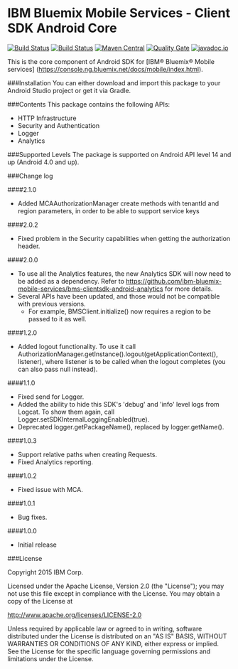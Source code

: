 IBM Bluemix Mobile Services - Client SDK Android Core
===

[![Build Status](https://travis-ci.org/ibm-bluemix-mobile-services/bms-clientsdk-android-core.svg?branch=master)](https://travis-ci.org/ibm-bluemix-mobile-services/bms-clientsdk-android-core)
[![Build Status](https://travis-ci.org/ibm-bluemix-mobile-services/bms-clientsdk-android-core.svg?branch=development)](https://travis-ci.org/ibm-bluemix-mobile-services/bms-clientsdk-android-core)
[![Maven Central](https://maven-badges.herokuapp.com/maven-central/com.ibm.mobilefirstplatform.clientsdk.android/core/badge.svg)](https://maven-badges.herokuapp.com/maven-central/com.ibm.mobilefirstplatform.clientsdk.android/core)
[![Quality Gate](http://nemo.sonarqube.org/api/badges/gate?key=bms-clientsdk-android-core)](http://nemo.sonarqube.org/dashboard/index/bms-clientsdk-android-core) [![javadoc.io](https://javadoc-emblem.rhcloud.com/doc/com.ibm.mobilefirstplatform.clientsdk.android/core/badge.svg)](http://www.javadoc.io/doc/com.ibm.mobilefirstplatform.clientsdk.android/core)

This is the core component of Android SDK for [IBM® Bluemix® Mobile services] (https://console.ng.bluemix.net/docs/mobile/index.html).

###Installation
You can either download and import this package to your Android Studio project or get it via Gradle.

###Contents
This package contains the following APIs:
* HTTP Infrastructure
* Security and Authentication
* Logger
* Analytics

###Supported Levels
The package is supported on Android API level 14 and up (Android 4.0 and up).

###Change log

####2.1.0
* Added MCAAuthorizationManager create methods with tenantId and region parameters, in order to be able to support service keys

####2.0.2
* Fixed problem in the Security capabilities when getting the authorization header.

####2.0.0
* To use all the Analytics features, the new Analytics SDK will now need to be added as a dependency. Refer to https://github.com/ibm-bluemix-mobile-services/bms-clientsdk-android-analytics for more details.
* Several APIs have been updated, and those would not be compatible with previous versions.
    * For example, BMSClient.initialize() now requires a region to be passed to it as well.

####1.2.0
* Added logout functionality. To use it call
  AuthorizationManager.getInstance().logout(getApplicationContext(), listener), where listener is to be called when the logout completes (you can also pass null instead).


####1.1.0
* Fixed send for Logger.
* Added the ability to hide this SDK's 'debug' and 'info' level logs from Logcat. To show them again, call Logger.setSDKInternalLoggingEnabled(true).
* Deprecated logger.getPackageName(), replaced by logger.getName().

####1.0.3
* Support relative paths when creating Requests.
* Fixed Analytics reporting.

####1.0.2
* Fixed issue with MCA.

####1.0.1
* Bug fixes.

####1.0.0
* Initial release


###License

Copyright 2015 IBM Corp.

Licensed under the Apache License, Version 2.0 (the "License");
you may not use this file except in compliance with the License.
You may obtain a copy of the License at

http://www.apache.org/licenses/LICENSE-2.0

Unless required by applicable law or agreed to in writing, software
distributed under the License is distributed on an "AS IS" BASIS,
WITHOUT WARRANTIES OR CONDITIONS OF ANY KIND, either express or implied.
See the License for the specific language governing permissions and
limitations under the License.
